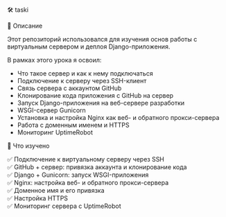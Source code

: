 🛠️ taski

📌 Описание

Этот репозиторий использовался для изучения основ работы с виртуальным сервером и деплоя Django-приложения.

В рамках этого урока я освоил:

- Что такое сервер и как к нему подключаться
- Подключение к серверу через SSH-клиент
- Связь сервера с аккаунтом GitHub
- Клонирование кода приложения с GitHub на сервер
- Запуск Django-приложения на веб-сервере разработки
- WSGI-сервер Gunicorn
- Установка и настройка Nginx как веб- и обратного прокси-сервера
- Работа с доменным именем и HTTPS
- Мониторинг UptimeRobot

🚀 Что изучено

✅ Подключение к виртуальному серверу через SSH<br>
✅ GitHub + сервер: привязка аккаунта и клонирование кода<br>
✅ Django + Gunicorn: запуск WSGI-приложения<br>
✅ Nginx: настройка веб- и обратного прокси-сервера<br>
✅ Доменное имя и его привязка<br>
✅ Настройка HTTPS<br>
✅ Мониторинг сервера с UptimeRobot
